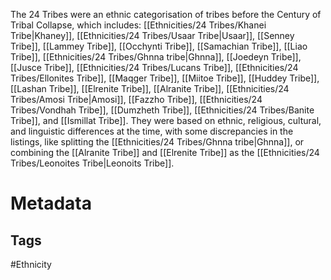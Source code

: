 The 24 Tribes were an ethnic categorisation of tribes before the Century of Tribal Collapse, which includes:
[[Ethnicities/24 Tribes/Khanei Tribe|Khaney]], [[Ethnicities/24 Tribes/Usaar Tribe|Usaar]], [[Senney Tribe]], [[Lammey Tribe]], [[Occhynti Tribe]], [[Samachian Tribe]], [[Liao Tribe]], [[Ethnicities/24 Tribes/Ghnna tribe|Ghnna]], [[Joedeyn Tribe]], [[Jusce Tribe]], [[Ethnicities/24 Tribes/Lucans Tribe]], [[Ethnicities/24 Tribes/Ellonites Tribe]], [[Maqger Tribe]], [[Miitoe Tribe]], [[Huddey Tribe]], [[Lashan Tribe]], [[Elrenite Tribe]], [[Alranite Tribe]], [[Ethnicities/24 Tribes/Amosi Tribe|Amosi]], [[Fazzho Tribe]], [[Ethnicities/24 Tribes/Vondhah Tribe]], [[Dumzheth Tribe]], [[Ethnicities/24 Tribes/Banite Tribe]], and [[Ismillat Tribe]]. They were based on ethnic,  religious, cultural, and linguistic differences at the time, with some discrepancies in the listings, like splitting the [[Ethnicities/24 Tribes/Ghnna tribe|Ghnna]], or combining the [[Alranite Tribe]] and [[Elrenite Tribe]] as the [[Ethnicities/24 Tribes/Leonoites Tribe|Leonoits Tribe]].
# Metadata
## Tags
#Ethnicity 